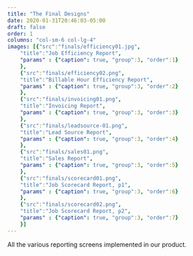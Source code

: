 ```yaml
---
title: "The Final Designs"
date: 2020-01-31T20:46:03-05:00
draft: false
order: 1
columns: "col-sm-6 col-lg-4"
images: [{"src":"finals/efficiency01.jpg",
    "title":"Job Efficiency Report",
    "params" : {"caption": true, "group":3, "order":1}
    },
    {"src":"finals/efficiency02.png",
    "title":"Billable Hour Efficiency Report",
    "params" : {"caption": true, "group":3, "order":2}
    },
    {"src":"finals/invoicing01.png",
    "title":"Invoicing Report",
    "params" : {"caption": true, "group":3, "order":3}
    },
    {"src":"finals/leadsource-01.png",
    "title":"Lead Source Report",
    "params" : {"caption": true, "group":3, "order":4}
    },
    {"src":"finals/sales01.png",
    "title":"Sales Report",
    "params" : {"caption": true, "group":3, "order":5}
    },
    {"src":"finals/scorecard01.png",
    "title":"Job Scorecard Report, p1",
    "params" : {"caption": true, "group":3, "order":6}
    },
    {"src":"finals/scorecard02.png",
    "title":"Job Scorecard Report, p2",
    "params" : {"caption": true, "group":3, "order":7}
    }]
---
```

All the various reporting screens implemented in our product.